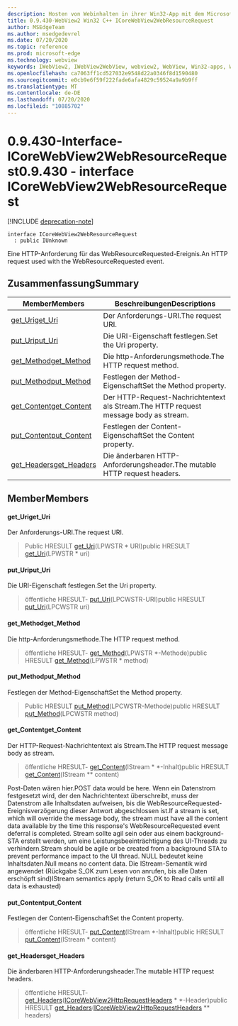 ```yaml
---
description: Hosten von Webinhalten in ihrer Win32-App mit dem Microsoft Edge WebView2-Steuerelement
title: 0.9.430-WebView2 Win32 C++ ICoreWebView2WebResourceRequest
author: MSEdgeTeam
ms.author: msedgedevrel
ms.date: 07/20/2020
ms.topic: reference
ms.prod: microsoft-edge
ms.technology: webview
keywords: IWebView2, IWebView2WebView, webview2, WebView, Win32-apps, Win32, Edge, ICoreWebView2, ICoreWebView2Host, Browser-Steuerelement, Edge-HTML
ms.openlocfilehash: ca7063ff1cd527032e9548d22a0346f8d1590480
ms.sourcegitcommit: e0cb9e6f59f222fade6afa4829c59524a9a9b9ff
ms.translationtype: MT
ms.contentlocale: de-DE
ms.lasthandoff: 07/20/2020
ms.locfileid: "10885702"
---
```

# <span data-ttu-id="858b9-104">0.9.430-Interface-ICoreWebView2WebResourceRequest</span><span class="sxs-lookup"><span data-stu-id="858b9-104">0.9.430 - interface ICoreWebView2WebResourceRequest</span></span> 

[!INCLUDE [deprecation-note](../../includes/deprecation-note.md)]

```
interface ICoreWebView2WebResourceRequest
  : public IUnknown
```

<span data-ttu-id="858b9-105">Eine HTTP-Anforderung für das WebResourceRequested-Ereignis.</span><span class="sxs-lookup"><span data-stu-id="858b9-105">An HTTP request used with the WebResourceRequested event.</span></span>

## <span data-ttu-id="858b9-106">Zusammenfassung</span><span class="sxs-lookup"><span data-stu-id="858b9-106">Summary</span></span>

 <span data-ttu-id="858b9-107">Member</span><span class="sxs-lookup"><span data-stu-id="858b9-107">Members</span></span>                        | <span data-ttu-id="858b9-108">Beschreibungen</span><span class="sxs-lookup"><span data-stu-id="858b9-108">Descriptions</span></span>
--------------------------------|---------------------------------------------
[<span data-ttu-id="858b9-109">get_Uri</span><span class="sxs-lookup"><span data-stu-id="858b9-109">get_Uri</span></span>](#get_uri) | <span data-ttu-id="858b9-110">Der Anforderungs-URI.</span><span class="sxs-lookup"><span data-stu-id="858b9-110">The request URI.</span></span>
[<span data-ttu-id="858b9-111">put_Uri</span><span class="sxs-lookup"><span data-stu-id="858b9-111">put_Uri</span></span>](#put_uri) | <span data-ttu-id="858b9-112">Die URI-Eigenschaft festlegen.</span><span class="sxs-lookup"><span data-stu-id="858b9-112">Set the Uri property.</span></span>
[<span data-ttu-id="858b9-113">get_Method</span><span class="sxs-lookup"><span data-stu-id="858b9-113">get_Method</span></span>](#get_method) | <span data-ttu-id="858b9-114">Die http-Anforderungsmethode.</span><span class="sxs-lookup"><span data-stu-id="858b9-114">The HTTP request method.</span></span>
[<span data-ttu-id="858b9-115">put_Method</span><span class="sxs-lookup"><span data-stu-id="858b9-115">put_Method</span></span>](#put_method) | <span data-ttu-id="858b9-116">Festlegen der Method-Eigenschaft</span><span class="sxs-lookup"><span data-stu-id="858b9-116">Set the Method property.</span></span>
[<span data-ttu-id="858b9-117">get_Content</span><span class="sxs-lookup"><span data-stu-id="858b9-117">get_Content</span></span>](#get_content) | <span data-ttu-id="858b9-118">Der HTTP-Request-Nachrichtentext als Stream.</span><span class="sxs-lookup"><span data-stu-id="858b9-118">The HTTP request message body as stream.</span></span>
[<span data-ttu-id="858b9-119">put_Content</span><span class="sxs-lookup"><span data-stu-id="858b9-119">put_Content</span></span>](#put_content) | <span data-ttu-id="858b9-120">Festlegen der Content-Eigenschaft</span><span class="sxs-lookup"><span data-stu-id="858b9-120">Set the Content property.</span></span>
[<span data-ttu-id="858b9-121">get_Headers</span><span class="sxs-lookup"><span data-stu-id="858b9-121">get_Headers</span></span>](#get_headers) | <span data-ttu-id="858b9-122">Die änderbaren HTTP-Anforderungsheader.</span><span class="sxs-lookup"><span data-stu-id="858b9-122">The mutable HTTP request headers.</span></span>

## <span data-ttu-id="858b9-123">Member</span><span class="sxs-lookup"><span data-stu-id="858b9-123">Members</span></span>

#### <span data-ttu-id="858b9-124">get_Uri</span><span class="sxs-lookup"><span data-stu-id="858b9-124">get_Uri</span></span> 

<span data-ttu-id="858b9-125">Der Anforderungs-URI.</span><span class="sxs-lookup"><span data-stu-id="858b9-125">The request URI.</span></span>

> <span data-ttu-id="858b9-126">Public HRESULT [get_Uri](#get_uri)(LPWSTR \* URI)</span><span class="sxs-lookup"><span data-stu-id="858b9-126">public HRESULT [get_Uri](#get_uri)(LPWSTR \* uri)</span></span>

#### <span data-ttu-id="858b9-127">put_Uri</span><span class="sxs-lookup"><span data-stu-id="858b9-127">put_Uri</span></span> 

<span data-ttu-id="858b9-128">Die URI-Eigenschaft festlegen.</span><span class="sxs-lookup"><span data-stu-id="858b9-128">Set the Uri property.</span></span>

> <span data-ttu-id="858b9-129">öffentliche HRESULT- [put_Uri](#put_uri)(LPCWSTR-URI)</span><span class="sxs-lookup"><span data-stu-id="858b9-129">public HRESULT [put_Uri](#put_uri)(LPCWSTR uri)</span></span>

#### <span data-ttu-id="858b9-130">get_Method</span><span class="sxs-lookup"><span data-stu-id="858b9-130">get_Method</span></span> 

<span data-ttu-id="858b9-131">Die http-Anforderungsmethode.</span><span class="sxs-lookup"><span data-stu-id="858b9-131">The HTTP request method.</span></span>

> <span data-ttu-id="858b9-132">öffentliche HRESULT- [get_Method](#get_method)(LPWSTR \*-Methode)</span><span class="sxs-lookup"><span data-stu-id="858b9-132">public HRESULT [get_Method](#get_method)(LPWSTR \* method)</span></span>

#### <span data-ttu-id="858b9-133">put_Method</span><span class="sxs-lookup"><span data-stu-id="858b9-133">put_Method</span></span> 

<span data-ttu-id="858b9-134">Festlegen der Method-Eigenschaft</span><span class="sxs-lookup"><span data-stu-id="858b9-134">Set the Method property.</span></span>

> <span data-ttu-id="858b9-135">Public HRESULT [put_Method](#put_method)(LPCWSTR-Methode)</span><span class="sxs-lookup"><span data-stu-id="858b9-135">public HRESULT [put_Method](#put_method)(LPCWSTR method)</span></span>

#### <span data-ttu-id="858b9-136">get_Content</span><span class="sxs-lookup"><span data-stu-id="858b9-136">get_Content</span></span> 

<span data-ttu-id="858b9-137">Der HTTP-Request-Nachrichtentext als Stream.</span><span class="sxs-lookup"><span data-stu-id="858b9-137">The HTTP request message body as stream.</span></span>

> <span data-ttu-id="858b9-138">öffentliche HRESULT- [get_Content](#get_content)(IStream \* \*-Inhalt)</span><span class="sxs-lookup"><span data-stu-id="858b9-138">public HRESULT [get_Content](#get_content)(IStream \*\* content)</span></span>

<span data-ttu-id="858b9-139">Post-Daten wären hier.</span><span class="sxs-lookup"><span data-stu-id="858b9-139">POST data would be here.</span></span> <span data-ttu-id="858b9-140">Wenn ein Datenstrom festgesetzt wird, der den Nachrichtentext überschreibt, muss der Datenstrom alle Inhaltsdaten aufweisen, bis die WebResourceRequested-Ereignisverzögerung dieser Antwort abgeschlossen ist.</span><span class="sxs-lookup"><span data-stu-id="858b9-140">If a stream is set, which will override the message body, the stream must have all the content data available by the time this response's WebResourceRequested event deferral is completed.</span></span> <span data-ttu-id="858b9-141">Stream sollte agil sein oder aus einem background-STA erstellt werden, um eine Leistungsbeeinträchtigung des UI-Threads zu verhindern.</span><span class="sxs-lookup"><span data-stu-id="858b9-141">Stream should be agile or be created from a background STA to prevent performance impact to the UI thread.</span></span> <span data-ttu-id="858b9-142">NULL bedeutet keine Inhaltsdaten.</span><span class="sxs-lookup"><span data-stu-id="858b9-142">Null means no content data.</span></span> <span data-ttu-id="858b9-143">Die IStream-Semantik wird angewendet (Rückgabe S_OK zum Lesen von anrufen, bis alle Daten erschöpft sind)</span><span class="sxs-lookup"><span data-stu-id="858b9-143">IStream semantics apply (return S_OK to Read calls until all data is exhausted)</span></span>

#### <span data-ttu-id="858b9-144">put_Content</span><span class="sxs-lookup"><span data-stu-id="858b9-144">put_Content</span></span> 

<span data-ttu-id="858b9-145">Festlegen der Content-Eigenschaft</span><span class="sxs-lookup"><span data-stu-id="858b9-145">Set the Content property.</span></span>

> <span data-ttu-id="858b9-146">öffentliche HRESULT- [put_Content](#put_content)(IStream \*-Inhalt)</span><span class="sxs-lookup"><span data-stu-id="858b9-146">public HRESULT [put_Content](#put_content)(IStream \* content)</span></span>

#### <span data-ttu-id="858b9-147">get_Headers</span><span class="sxs-lookup"><span data-stu-id="858b9-147">get_Headers</span></span> 

<span data-ttu-id="858b9-148">Die änderbaren HTTP-Anforderungsheader.</span><span class="sxs-lookup"><span data-stu-id="858b9-148">The mutable HTTP request headers.</span></span>

> <span data-ttu-id="858b9-149">öffentliche HRESULT- [get_Headers](#get_headers)([ICoreWebView2HttpRequestHeaders](ICoreWebView2HttpRequestHeaders.md) \* \*-Header)</span><span class="sxs-lookup"><span data-stu-id="858b9-149">public HRESULT [get_Headers](#get_headers)([ICoreWebView2HttpRequestHeaders](ICoreWebView2HttpRequestHeaders.md) \*\* headers)</span></span>

